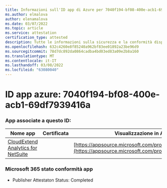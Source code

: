 ```yaml
---
title: Informazioni sull'ID app di Azure per 7040f194-bf08-400e-acb1-69df7939416a
ms.author: elmalova
author: elenamalova
ms.date: 03/07/2022
ms.topic: article
ms.service: attestation
certification_type: attested
description: Tutte le informazioni sulla sicurezza e la conformità disponibili per 7040f194-bf08-400e-acb1-69df7939416a.
ms.openlocfilehash: 632c4260e8f85240a962bf83ee01892a23be96d9
ms.sourcegitcommit: 78d7dc892da0864cadba4bd03ed83a09e2b8a160
ms.translationtype: MT
ms.contentlocale: it-IT
ms.lasthandoff: 03/08/2022
ms.locfileid: "63080040"
---
```

# <a name="azure-app-id-7040f194-bf08-400e-acb1-69df7939416a"></a>ID app azure: 7040f194-bf08-400e-acb1-69df7939416a


### <a name="apps-associated-with-this-id"></a>App associate a questo ID:
| **Nome app** | **Certificata** | **Visualizzazione in AppSource** |
|--------------|---------------|-----------------------|
| [CloudExtend Analytics for NetSuite](https://docs.microsoft.com/microsoft-365-app-certification/forward/WA200002784) |  | [https://appsource.microsoft.com/product/office/WA200002784](https://appsource.microsoft.com/product/office/WA200002784) |

### <a name="microsoft-365-app-compliance-status"></a>Microsoft 365 stato conformità app
- Publisher Attestaton Status: Completed
